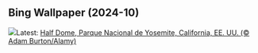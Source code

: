 ## Bing Wallpaper (2024-10)
![](https://www.bing.com/th?id=OHR.HalfDomeYosemite_ES-ES8574128580_UHD.jpg&w=1000)Latest: [Half Dome, Parque Nacional de Yosemite, California, EE. UU. (© Adam Burton/Alamy)](https://www.bing.com/th?id=OHR.HalfDomeYosemite_ES-ES8574128580_UHD.jpg)